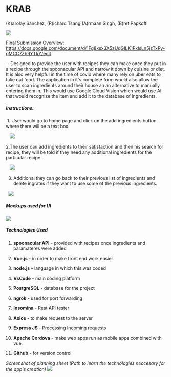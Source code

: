 # KRAB
(K)arolay Sanchez, (R)ichard Tsang (A)rmaan Singh, (B)ret Papkoff. 

![](https://cdn.discordapp.com/attachments/802690157970456590/803012904122843136/unknown.png)


Final Submission Overview: https://docs.google.com/document/d/1Fg8xsx3X5zUqGILK1PxlsLn5jzTxPy-qMCC7ZhRYTkY/edit

 - Designed to provide the user with recipes they can make once they put in a recipe through the spoonacular API and
narrow it down by cuisine or diet. It is also very helpful in the time of covid where many rely on uber eats to take out food.
The application in it's complete form would also allow the user to scan ingredients around their house an an alternative to manually entering them in.
This would use Google Cloud Vision which would use AI that would recognize the item and add it to the database of ingredients.

##### Instructions:
 1. User would go to home page and click on the add ingredients button where there will be
a text box.

   ![](https://cdn.discordapp.com/attachments/802690157970456590/803012291737419807/unknown.png)

2.The user can add ingredients to their satisfaction and then his search for recipe, they will
be told if they need any additional ingredients for the particular recipe.

   ![](https://cdn.discordapp.com/attachments/802690157970456590/803012369017602048/unknown.png)
   
3. Additional they can go back to their previous list of ingredients and delete ingrates if
they want to use some of the previous ingredients.

  ![](https://cdn.discordapp.com/attachments/802690157970456590/803012369017602048/unknown.png)
  

##### Mockups used for UI
![](https://cdn.discordapp.com/attachments/642141815478419467/803015913909125180/unknown.png)

##### Technologies Used
1. **spoonacular API** - provided with recipes once ingredients and paramateres were
added

2. **Vue.js** - in order to make front end work easier

3. **node.js** - language in which this was coded

4. **VsCode** - main coding platform

5. **PostgreSQL** - database for the project

6. **ngrok** - used for port forwarding

7. **Insomina** - Rest API tester

8. **Axios** - to make request to the server

9. **Express JS** - Processing Incoming requests

10. **Apache Cordova** - make web apps run as mobile apps combined with vue.

11. **Github** - for version control
 
 
 *Screenshot of planning sheet (Path to learn the technologies neccesary for the app's creation)*
![](https://cdn.discordapp.com/attachments/642141815478419467/803016470798794753/unknown.png)
